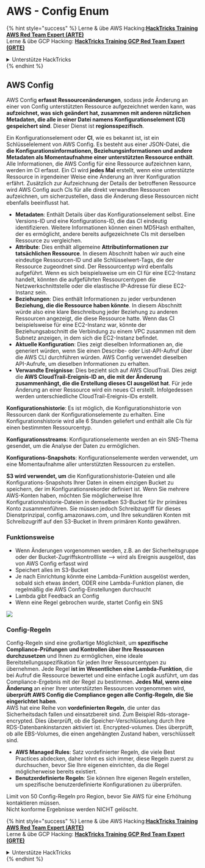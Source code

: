 # AWS - Config Enum

{% hint style="success" %}
Lerne & übe AWS Hacking:<img src="/.gitbook/assets/image.png" alt="" data-size="line">[**HackTricks Training AWS Red Team Expert (ARTE)**](https://training.hacktricks.xyz/courses/arte)<img src="/.gitbook/assets/image.png" alt="" data-size="line">\
Lerne & übe GCP Hacking: <img src="/.gitbook/assets/image (2).png" alt="" data-size="line">[**HackTricks Training GCP Red Team Expert (GRTE)**<img src="/.gitbook/assets/image (2).png" alt="" data-size="line">](https://training.hacktricks.xyz/courses/grte)

<details>

<summary>Unterstütze HackTricks</summary>

* Überprüfe die [**Abonnementpläne**](https://github.com/sponsors/carlospolop)!
* **Tritt der** 💬 [**Discord-Gruppe**](https://discord.gg/hRep4RUj7f) oder der [**Telegram-Gruppe**](https://t.me/peass) bei oder **folge** uns auf **Twitter** 🐦 [**@hacktricks\_live**](https://twitter.com/hacktricks\_live)**.**
* **Teile Hacking-Tricks, indem du PRs an die** [**HackTricks**](https://github.com/carlospolop/hacktricks) und [**HackTricks Cloud**](https://github.com/carlospolop/hacktricks-cloud) GitHub-Repos einreichst.

</details>
{% endhint %}

## AWS Config

AWS Config **erfasst Ressourcenänderungen**, sodass jede Änderung an einer von Config unterstützten Ressource aufgezeichnet werden kann, was **aufzeichnet, was sich geändert hat, zusammen mit anderen nützlichen Metadaten, die alle in einer Datei namens Konfigurationselement (CI) gespeichert sind**. Dieser Dienst ist **regionsspezifisch**.

Ein Konfigurationselement oder **CI**, wie es bekannt ist, ist ein Schlüsselelement von AWS Config. Es besteht aus einer JSON-Datei, die **die Konfigurationsinformationen, Beziehungsinformationen und andere Metadaten als Momentaufnahme einer unterstützten Ressource enthält**. Alle Informationen, die AWS Config für eine Ressource aufzeichnen kann, werden im CI erfasst. Ein CI wird **jedes Mal** erstellt, wenn eine unterstützte Ressource in irgendeiner Weise eine Änderung an ihrer Konfiguration erfährt. Zusätzlich zur Aufzeichnung der Details der betroffenen Ressource wird AWS Config auch CIs für alle direkt verwandten Ressourcen aufzeichnen, um sicherzustellen, dass die Änderung diese Ressourcen nicht ebenfalls beeinflusst hat.

* **Metadaten**: Enthält Details über das Konfigurationselement selbst. Eine Versions-ID und eine Konfigurations-ID, die das CI eindeutig identifizieren. Weitere Informationen können einen MD5Hash enthalten, der es ermöglicht, andere bereits aufgezeichnete CIs mit derselben Ressource zu vergleichen.
* **Attribute**: Dies enthält allgemeine **Attributinformationen zur tatsächlichen Ressource**. In diesem Abschnitt haben wir auch eine eindeutige Ressourcen-ID und alle Schlüsselwert-Tags, die der Ressource zugeordnet sind. Der Ressourcentyp wird ebenfalls aufgeführt. Wenn es sich beispielsweise um ein CI für eine EC2-Instanz handelt, könnten die aufgeführten Ressourcentypen die Netzwerkschnittstelle oder die elastische IP-Adresse für diese EC2-Instanz sein.
* **Beziehungen**: Dies enthält Informationen zu jeder verbundenen **Beziehung, die die Ressource haben könnte**. In diesem Abschnitt würde also eine klare Beschreibung jeder Beziehung zu anderen Ressourcen angezeigt, die diese Ressource hatte. Wenn das CI beispielsweise für eine EC2-Instanz war, könnte der Beziehungsabschnitt die Verbindung zu einem VPC zusammen mit dem Subnetz anzeigen, in dem sich die EC2-Instanz befindet.
* **Aktuelle Konfiguration**: Dies zeigt dieselben Informationen an, die generiert würden, wenn Sie einen Describe- oder List-API-Aufruf über die AWS CLI durchführen würden. AWS Config verwendet dieselben API-Aufrufe, um dieselben Informationen zu erhalten.
* **Verwandte Ereignisse**: Dies bezieht sich auf AWS CloudTrail. Dies zeigt die **AWS CloudTrail-Ereignis-ID an, die mit der Änderung zusammenhängt, die die Erstellung dieses CI ausgelöst hat**. Für jede Änderung an einer Ressource wird ein neues CI erstellt. Infolgedessen werden unterschiedliche CloudTrail-Ereignis-IDs erstellt.

**Konfigurationshistorie**: Es ist möglich, die Konfigurationshistorie von Ressourcen dank der Konfigurationselemente zu erhalten. Eine Konfigurationshistorie wird alle 6 Stunden geliefert und enthält alle CIs für einen bestimmten Ressourcentyp.

**Konfigurationsstreams**: Konfigurationselemente werden an ein SNS-Thema gesendet, um die Analyse der Daten zu ermöglichen.

**Konfigurations-Snapshots**: Konfigurationselemente werden verwendet, um eine Momentaufnahme aller unterstützten Ressourcen zu erstellen.

**S3 wird verwendet, um** die Konfigurationshistorie-Dateien und alle Konfigurations-Snapshots Ihrer Daten in einem einzigen Bucket zu speichern, der im Konfigurationsrekorder definiert ist. Wenn Sie mehrere AWS-Konten haben, möchten Sie möglicherweise Ihre Konfigurationshistorie-Dateien in demselben S3-Bucket für Ihr primäres Konto zusammenführen. Sie müssen jedoch Schreibzugriff für dieses Dienstprinzipal, config.amazonaws.com, und Ihre sekundären Konten mit Schreibzugriff auf den S3-Bucket in Ihrem primären Konto gewähren.

### Funktionsweise

* Wenn Änderungen vorgenommen werden, z.B. an der Sicherheitsgruppe oder der Bucket-Zugriffskontrollliste —> wird als Ereignis ausgelöst, das von AWS Config erfasst wird
* Speichert alles im S3-Bucket
* Je nach Einrichtung könnte eine Lambda-Funktion ausgelöst werden, sobald sich etwas ändert, ODER eine Lambda-Funktion planen, die regelmäßig die AWS Config-Einstellungen durchsucht
* Lambda gibt Feedback an Config
* Wenn eine Regel gebrochen wurde, startet Config ein SNS

![](<../../../../.gitbook/assets/image (126).png>)

### Config-Regeln

Config-Regeln sind eine großartige Möglichkeit, um **spezifische Compliance-Prüfungen** **und Kontrollen über Ihre Ressourcen durchzusetzen** und Ihnen zu ermöglichen, eine ideale Bereitstellungsspezifikation für jeden Ihrer Ressourcentypen zu übernehmen. Jede Regel **ist im Wesentlichen eine Lambda-Funktion**, die bei Aufruf die Ressource bewertet und eine einfache Logik ausführt, um das Compliance-Ergebnis mit der Regel zu bestimmen. **Jedes Mal, wenn eine Änderung** an einer Ihrer unterstützten Ressourcen vorgenommen wird, **überprüft AWS Config die Compliance gegen alle Config-Regeln, die Sie eingerichtet haben**.\
AWS hat eine Reihe von **vordefinierten Regeln**, die unter das Sicherheitsdach fallen und einsatzbereit sind. Zum Beispiel Rds-storage-encrypted. Dies überprüft, ob die Speicher-Verschlüsselung durch Ihre RDS-Datenbankinstanzen aktiviert ist. Encrypted-volumes. Dies überprüft, ob alle EBS-Volumes, die einen angehängten Zustand haben, verschlüsselt sind.

* **AWS Managed Rules**: Satz vordefinierter Regeln, die viele Best Practices abdecken, daher lohnt es sich immer, diese Regeln zuerst zu durchsuchen, bevor Sie Ihre eigenen einrichten, da die Regel möglicherweise bereits existiert.
* **Benutzerdefinierte Regeln**: Sie können Ihre eigenen Regeln erstellen, um spezifische benutzerdefinierte Konfigurationen zu überprüfen.

Limit von 50 Config-Regeln pro Region, bevor Sie AWS für eine Erhöhung kontaktieren müssen.\
Nicht konforme Ergebnisse werden NICHT gelöscht.

{% hint style="success" %}
Lerne & übe AWS Hacking:<img src="/.gitbook/assets/image.png" alt="" data-size="line">[**HackTricks Training AWS Red Team Expert (ARTE)**](https://training.hacktricks.xyz/courses/arte)<img src="/.gitbook/assets/image.png" alt="" data-size="line">\
Lerne & übe GCP Hacking: <img src="/.gitbook/assets/image (2).png" alt="" data-size="line">[**HackTricks Training GCP Red Team Expert (GRTE)**<img src="/.gitbook/assets/image (2).png" alt="" data-size="line">](https://training.hacktricks.xyz/courses/grte)

<details>

<summary>Unterstütze HackTricks</summary>

* Überprüfe die [**Abonnementpläne**](https://github.com/sponsors/carlospolop)!
* **Tritt der** 💬 [**Discord-Gruppe**](https://discord.gg/hRep4RUj7f) oder der [**Telegram-Gruppe**](https://t.me/peass) bei oder **folge** uns auf **Twitter** 🐦 [**@hacktricks\_live**](https://twitter.com/hacktricks\_live)**.**
* **Teile Hacking-Tricks, indem du PRs an die** [**HackTricks**](https://github.com/carlospolop/hacktricks) und [**HackTricks Cloud**](https://github.com/carlospolop/hacktricks-cloud) GitHub-Repos einreichst.

</details>
{% endhint %}
